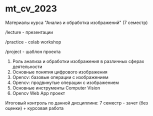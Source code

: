 # mt_cv_2023
Материалы курса "Анализ и обработка изображений" (7 семестр)

/lecture - презентации

/practice - colab workshop

/project - шаблон проекта

1. Роль анализа и обработки изображения в различных сферах деятельности
2. Основные понятия цифрового изображения
3. Opencv: базовые операции с изображением
4. Opencv: продвинутые операции с изображением
5. Основные инструменты Computer Vision
6. Opencv Web App проект

Итоговый контроль по данной дисциплине: 7 семестр - зачет (без оценки) + курсовая работа
